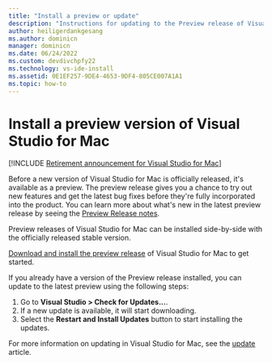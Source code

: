 ```yaml
---
title: "Install a preview or update"
description: "Instructions for updating to the Preview release of Visual Studio for Mac."
author: heiligerdankgesang 
ms.author: dominicn
manager: dominicn
ms.date: 06/24/2022
ms.custom: devdivchpfy22
ms.technology: vs-ide-install
ms.assetid: 0E1EF257-9DE4-4653-9DF4-805CE007A1A1
ms.topic: how-to
---
```

# Install a preview version of Visual Studio for Mac

 [!INCLUDE [Retirement announcement for Visual Studio for Mac](includes/vsmac-retirement.md)]

Before a new version of Visual Studio for Mac is officially released, it's available as a preview. The preview release gives you a chance to try out new features and get the latest bug fixes before they're fully incorporated into the product. You can learn more about what's new in the latest preview release by seeing the [Preview Release notes](https://aka.ms/vsmac-preview-release-notes).

Preview releases of Visual Studio for Mac can be installed side-by-side with the officially released stable version.

[Download and install the preview release](https://aka.ms/installer/preview) of Visual Studio for Mac to get started.

If you already have a version of the Preview release installed, you can update to the latest preview using the following steps:

1. Go to **Visual Studio > Check for Updates...**.
1. If a new update is available, it will start downloading.
1. Select the **Restart and Install Updates** button to start installing the updates.

For more information on updating in Visual Studio for Mac, see the [update](update.md) article.
